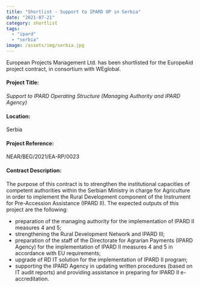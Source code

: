 ```yaml
---
title: "Shortlist - Support to IPARD OP in Serbia"
date: "2021-07-21"
category: shortlist
tags: 
  - "ipard"
  - "serbia"
image: /assets/img/serbia.jpg
---
```

European Projects Management Ltd. has been shortlisted for the EuropeAid project contract, in consortium with WEglobal.

#### Project Title:

*Support to IPARD Operating Structure (Managing Authority and IPARD Agency)*

#### Location:

Serbia

#### Project Reference:

NEAR/BEG/2021/EA-RP/0023

#### Contract Description:

The purpose of this contract is to strengthen the institutional capacities of competent authorities within the Serbian Ministry in charge for Agriculture in order to implement the Rural Development component of the Instrument for Pre-Accession Assistance (IPARD II). The expected outputs of this project are the following:

 - preparation of the managing authority for the implementation of IPARD II measures 4 and 5;
 - strengthening the Rural Development Network and IPARD III;
 - preparation of the staff of the Directorate for Agrarian Payments (IPARD Agency) for the implementation of IPARD II measures 4 and 5 in accordance with EU requirements;
 - upgrade of RD IT solution for the implementation of IPARD II program;
 - supporting the IPARD Agency in updating written procedures (based on IT audit reports) and providing assistance in preparing for IPARD II e-accreditation.
